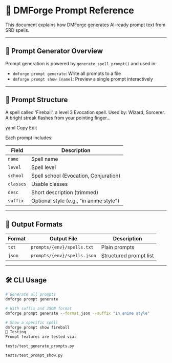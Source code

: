 # 🧠 DMForge Prompt Reference

This document explains how DMForge generates AI-ready prompt text from SRD spells.

---

## 🎯 Prompt Generator Overview

Prompt generation is powered by `generate_spell_prompt()` and used in:

- `dmforge prompt generate`: Write all prompts to a file
- `dmforge prompt show [name]`: Preview a single prompt interactively

---

## 📄 Prompt Structure

A spell called 'Fireball', a level 3 Evocation spell. Used by: Wizard, Sorcerer. A bright streak flashes from your pointing finger...

yaml
Copy
Edit

Each prompt includes:

| Field      | Description                            |
|------------|----------------------------------------|
| `name`     | Spell name                             |
| `level`    | Spell level                            |
| `school`   | Spell school (Evocation, Conjuration)  |
| `classes`  | Usable classes                         |
| `desc`     | Short description (trimmed)            |
| `suffix`   | Optional style (e.g., "in anime style")|

---

## 📂 Output Formats

| Format | Output File                          | Description            |
|--------|--------------------------------------|------------------------|
| `txt`  | `prompts/{env}/spells.txt`           | Plain prompts          |
| `json` | `prompts/{env}/spells.json`          | Structured prompt list |

---

## 🛠 CLI Usage

```bash
# Generate all prompts
dmforge prompt generate

# With suffix and JSON format
dmforge prompt generate --format json --suffix "in anime style"

# Show a specific spell
dmforge prompt show fireball
🧪 Testing
Prompt features are tested via:

tests/test_generate_prompts.py

tests/test_prompt_show.py